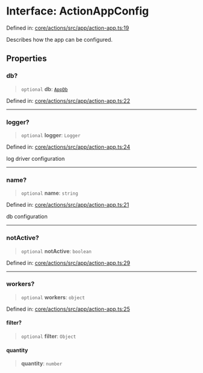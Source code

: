 # Interface: ActionAppConfig

Defined in: [core/actions/src/app/action-app.ts:19](https://github.com/LaWebcapsule/orbits/blob/005da96cd1cd634f11172ebcc8f82d8d36aba627/core/actions/src/app/action-app.ts#L19)

Describes how the app can be configured.

## Properties

### db?

> `optional` **db**: [`AppDb`](AppDb.md)

Defined in: [core/actions/src/app/action-app.ts:22](https://github.com/LaWebcapsule/orbits/blob/005da96cd1cd634f11172ebcc8f82d8d36aba627/core/actions/src/app/action-app.ts#L22)

***

### logger?

> `optional` **logger**: `Logger`

Defined in: [core/actions/src/app/action-app.ts:24](https://github.com/LaWebcapsule/orbits/blob/005da96cd1cd634f11172ebcc8f82d8d36aba627/core/actions/src/app/action-app.ts#L24)

log driver configuration

***

### name?

> `optional` **name**: `string`

Defined in: [core/actions/src/app/action-app.ts:21](https://github.com/LaWebcapsule/orbits/blob/005da96cd1cd634f11172ebcc8f82d8d36aba627/core/actions/src/app/action-app.ts#L21)

db configuration

***

### notActive?

> `optional` **notActive**: `boolean`

Defined in: [core/actions/src/app/action-app.ts:29](https://github.com/LaWebcapsule/orbits/blob/005da96cd1cd634f11172ebcc8f82d8d36aba627/core/actions/src/app/action-app.ts#L29)

***

### workers?

> `optional` **workers**: `object`

Defined in: [core/actions/src/app/action-app.ts:25](https://github.com/LaWebcapsule/orbits/blob/005da96cd1cd634f11172ebcc8f82d8d36aba627/core/actions/src/app/action-app.ts#L25)

#### filter?

> `optional` **filter**: `Object`

#### quantity

> **quantity**: `number`
